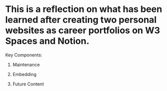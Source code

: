 # This is a reflection on what has been learned after creating two personal websites as career portfolios on W3 Spaces and Notion.

Key Components:

1. Maintenance

2. Embedding

3. Future Content
